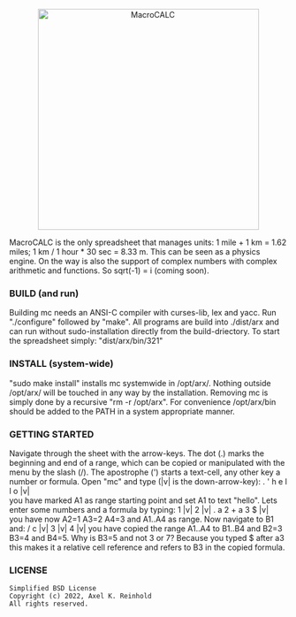 <p align="center">
  <a href="https://mc.freakout.de/">
    <img alt="MacroCALC" src="https://mc.freakout.de/assets/logo.jpg" width="400" />
  </a>
</p
mc - MacroCALC is a Lotus 1-2-3 compatible character based spreadsheet that
supports 100000 rows, 700 columns, 40 functions, display formats, file linking,
macro programming, pipes and user definable functions.  It runs on every
terminal or emulation that has a correct terminfo-entry.  The user-interface is
very convenient and well-known by 1-2-3 users.  Function- and arrow-keys and
extended video attributes are supported.

MacroCALC is the only spreadsheet that manages units: 1 mile + 1 km = 1.62
miles; 1 km / 1 hour * 30 sec = 8.33 m.  This can be seen as a physics engine.
On the way is also the support of complex numbers with complex arithmetic and
functions.  So sqrt(-1) = i (coming soon).

### BUILD (and run)
Building mc needs an ANSI-C compiler with curses-lib, lex and yacc.  Run
"./configure" followed by "make".  All programs are build into ./dist/arx and
can run without sudo-installation directly from the build-driectory.  To start
the spreadsheet simply: "dist/arx/bin/321"

### INSTALL (system-wide)
"sudo make install" installs mc systemwide in /opt/arx/.  Nothing outside
/opt/arx/ will be touched in any way by the installation.  Removing mc is simply
done by a recursive "rm -r /opt/arx".  For convenience /opt/arx/bin should be
added to the PATH in a system appropriate manner.

### GETTING STARTED
Navigate through the sheet with the arrow-keys. The dot (.) marks the
beginning and end of a range, which can be copied or manipulated with the
menu by the slash (/). The apostrophe (') starts a text-cell, any other
key a number or formula. Open "mc" and type (|v| is the down-arrow-key):
    . ' h e l l o |v|  
you have marked A1 as range starting point and set A1 to text "hello".
Lets enter some numbers and a formula by typing:
    1 |v| 2 |v| . a 2 + a 3 $ |v|  
you have now A2=1 A3=2 A4=3 and A1..A4 as range. Now navigate to B1 and:
    / c |v| 3 |v| 4 |v|
you have copied the range A1..A4 to B1..B4 and B2=3 B3=4 and B4=5.
Why is B3=5 and not 3 or 7? Because you typed $ after a3 this makes it
a relative cell reference and refers to B3 in the copied formula.

### LICENSE
    Simplified BSD License
    Copyright (c) 2022, Axel K. Reinhold
    All rights reserved.
